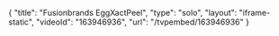 {
    "title": "Fusionbrands EggXactPeel",
    "type": "solo",
    "layout": "iframe-static",
    "videoId": "163946936",
    "url": "\/tvpembed\/163946936"
}